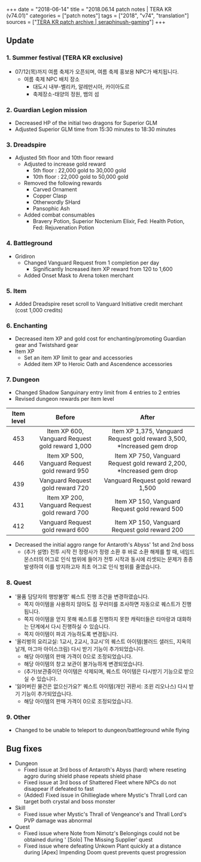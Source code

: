 +++
date = "2018-06-14"
title = "2018.06.14 patch notes | TERA KR (v74.01)"
categories = ["patch notes"]
tags = ["2018", "v74", "translation"]
sources = ["[TERA KR patch archive | seraphinush-gaming](/ko/patch/2018/v74-01)"]
+++

## Update

### **1.** Summer festival (TERA KR exclusive)
- 07/12(목)까지 여름 축제가 오픈되며, 여름 축제 홍보용 NPC가 배치됩니다.
  - 여름 축제 NPC 배치 장소
    - 대도시 내부-벨리카, 알레만시아, 카이아도르
    - 축제장소-태양의 정원, 뱀의 섬

### **2.** Guardian Legion mission
- Decreased HP of the initial two dragons for Superior GLM
- Adjusted Superior GLM time from 15:30 minutes to 18:30 minutes

### **3.** Dreadspire
- Adjusted 5th floor and 10th floor reward
  - Adjusted to increase gold reward
    - 5th floor : 22,000 gold to 30,000 gold
    - 10th floor : 22,000 gold to 50,000 gold
  - Removed the following rewards
    - Carved Ornament
    - Copper Clasp
    - Otherwordly SHard
    - Pansophic Ash
  - Added combat consumables
    - Bravery Potion, Superior Noctenium Elixir, Fed: Health Potion, Fed: Rejuvenation Potion

### **4.** Battleground
- Gridiron
  - Changed Vanguard Request from 1 completion per day
    - Significantly Increased item XP reward from 120 to 1,600
  - Added Onset Mask to Arena token merchant

### **5.** Item
- Added Dreadspire reset scroll to Vanguard Initiative credit merchant (cost 1,000 credits)

### **6.** Enchanting
- Decreased item XP and gold cost for enchanting/promoting Guardian gear and Twistshard gear
- Item XP
  - Set an item XP limit to gear and accessories
  - Added item XP to Heroic Oath and Ascendence accessories

### **7.** Dungeon
- Changed Shadow Sanguinary entry limit from 4 entries to 2 entries
- Revised dungeon rewards per item level

| Item level | Before | After |
| :-: | :-: | :-: |
| 453 | Item XP 600, Vanguard Request gold reward 1,000 | Item XP 1,375, Vanguard Request gold reward 3,500, *Increased gem drop |
| 446 | Item XP 500, Vanguard Request gold reward 950 | Item XP 750, Vanguard Request gold reward 2,200, *Increased gem drop |
| 439 | Vanguard Request gold reward 720 | Vanguard Request gold reward 1,500 |
| 431 | Item XP 200, Vanguard Request gold reward 700 | Item XP 150, Vanguard Request gold reward 500 |
| 412 | Vanguard Request gold reward 600 | Item XP 150, Vanguard Request gold reward 200 |

- Decreased the initial aggro range for Antaroth's Abyss' 1st and 2nd boss
  - (추가 설명) 전투 시작 전 정령사가 정령 소환 후 바로 소환 해제를 할 때, 네임드 몬스터의 어그로 인식 범위에 들어가 전투 시작과 동시에 리셋되는 문제가 종종 발생하여 이를 방지하고자 최초 어그로 인식 범위를 줄였습니다.

### **8.** Quest
- '물품 담당자의 행방불명' 퀘스트 진행 조건을 변경하였습니다.
  - 쪽지 아이템을 사용하지 않아도 짐 꾸러미를 조사하면 자동으로 퀘스트가 진행됩니다.
  - 쪽지 아이템을 얻지 못해 퀘스트를 진행하지 못한 캐릭터들은 타마랑과 대화하는 단계에서 다시 진행하실 수 있습니다.
  - 쪽지 아이템이 파괴 가능하도록 변경됩니다.
- '올리벙의 요리교실: 1교시, 2교시, 3교시'의 퀘스트 아이템(블러드 샐러드, 지옥의 날개, 마그마 아이스크림) 다시 받기 기능이 추가되었습니다.
  - 해당 아이템의 판매 가격이 0으로 조정되었습니다.
  - 해당 아이템의 창고 보관이 불가능하게 변경되었습니다.
  - (추가)보관중이던 아이템은 삭제되며, 퀘스트 아이템은 다시받기 기능으로 받으실 수 있습니다.
- '잃어버린 물건은 없으신가요?' 퀘스트 아이템(개인 귀환서: 조윈 리오나스) 다시 받기 기능이 추가되었습니다.
  - 해당 아이템의 판매 가격이 0으로 조정되었습니다.

### **9.** Other
- Changed to be unable to teleport to dungeon/battleground while flying

## Bug fixes

- Dungeon
  - Fixed issue at 3rd boss of Antaroth's Abyss (hard) where reseting aggro during shield phase repeats shield phase
  - Fixed issue at 3rd boss of Shattered Fleet where NPCs do not disappear if defeated to fast
  - (Added) Fixed issue in Ghillieglade where Mystic's Thrall Lord can target both crystal and boss monster
- Skill
  - Fixed issue wher Mystic's Thrall of Vengeance's and Thrall Lord's PVP damage was abnormal
- Quest
  - Fixed issue where Note from Nimotz's Belongings could not be obtained during '	[Solo] The Missing Supplier' quest
  - Fixed issue where defeating Unkown Plant quickly at a distance during [Apex] Impending Doom quest prevents quest progression
